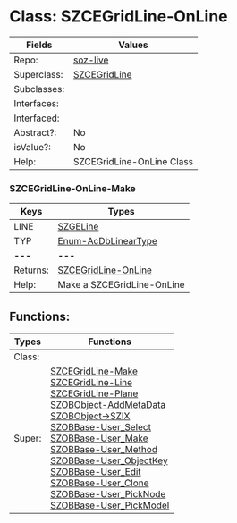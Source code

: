 
# Class:	SZCEGridLine-OnLine

| Fields | Values |
| --------- | --------- |
| Repo: | [soz-live](/repos/soz-live.html) |
| Superclass: | [SZCEGridLine](SZCEGridLine.html) |
| Subclasses: |  |
| Interfaces: |  |
| Interfaced: |  |
| Abstract?: | No |
| isValue?: | No |
| Help: | SZCEGridLine-OnLine Class |

### SZCEGridLine-OnLine-Make

| Keys | Types |
| --------- | --------- |
| LINE | [SZGELine](SZGELine.html) |
| TYP | [Enum-AcDbLinearType](Enum-AcDbLinearType.html) |
| **---** | **---** |
| Returns: | [SZCEGridLine-OnLine](SZCEGridLine-OnLine.html) |
| Help: | Make a SZCEGridLine-OnLine |


## Functions:

| Types | Functions |
| --------- | --------- |
| Class: |  |
| Super: | [SZCEGridLine-Make](SZCEGridLine.html) <br> [SZCEGridLine-Line](SZCEGridLine.html) <br> [SZCEGridLine-Plane](SZCEGridLine.html) <br> [SZOBObject-AddMetaData](SZOBObject.html) <br> [SZOBObject->SZIX](SZOBObject.html) <br> [SZOBBase-User_Select](SZOBBase.html) <br> [SZOBBase-User_Make](SZOBBase.html) <br> [SZOBBase-User_Method](SZOBBase.html) <br> [SZOBBase-User_ObjectKey](SZOBBase.html) <br> [SZOBBase-User_Edit](SZOBBase.html) <br> [SZOBBase-User_Clone](SZOBBase.html) <br> [SZOBBase-User_PickNode](SZOBBase.html) <br> [SZOBBase-User_PickModel](SZOBBase.html) |


